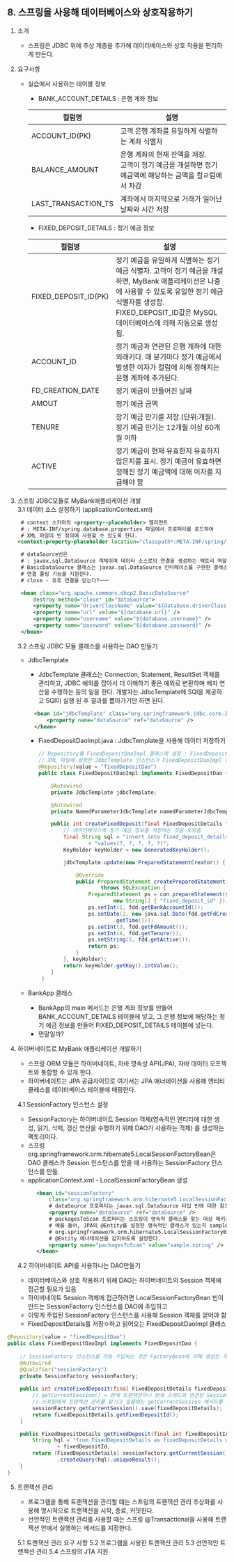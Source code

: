 ## 8. 스프링을 사용해 데이터베이스와 상호작용하기
1. 소개
   - 스프링은 JDBC 위에 추상 계층을 추가해 데이터베이스와 상호 작용을 편리하게 만든다.
2. 요구사항
   - 실습에서 사용하는 테이블 정보
      - BANK_ACCOUNT_DETAILS : 은행 계좌 정보
      
      |컬럼명|설명|
      |---|---|
      |ACCOUNT_ID(PK)|고객 은행 계좌를 유일하게 식별하는 계좌 식별자|
      |BALANCE_AMOUNT|은행 계좌의 현재 잔액을 저장. <br>고객이 정기 예금을 개설하면 정기 예금액에 해당하는 금액을 컬ㄹ럼에서 차감|
      |LAST_TRANSACTION_TS|계좌에서 마지막으로 거래가 일어난 날짜와 시간 저장
            
      - FIXED_DEPOSIT_DETAILS : 정기 예금 정보
      
      |컬럼명|설명|
      |---|---|
      |FIXED_DEPOSIT_ID(PK)|정기 예금을 유일하게 식별하는 정기 예금 식별자. 고객이 정기 예금을 개설하면, MyBank 애플리케이션은 나중에 사용할 수 있도록 유일한 정기 예금 식별자를 생성함. FIXED_DEPOSIT_ID값은 MySQL 데이터베이스에 의해 자동으로 생성됨.|
      |ACCOUNT_ID|정기 예금과 연관된 은행 계좌에 대한 외래키다. 매 분기마다 정기 예금에서 발생한 이자가 컬럼에 의해 정해지는 은행 계좌에 추가된다.|
      |FD_CREATION_DATE|정기 예금이 만들어진 날짜|
      |AMOUT|정기 예금 금액|
      |TENURE|장기 예금 만기를 저장.(단위:개월). 정기 예금 만기는 12개월 이상 60개월 이하|
      |ACTIVE|정기 예금이 현재 유효한지 유효하지 않은지를 표시. 정기 예금이 유효하면 정해진 정기 예금액에 대해 이자를 지급해야 함|

3. 스프링 JDBC모듈로 MyBank애플리케이션 개발     
   3.1 데이터 소스 설정하기 (applicationContext.xml)
   ```xml
    # context 스키마의 <property--placeholder> 엘리먼트
    # : META-INF/spring.database.properties 파일에서 프로퍼티를 로드하여 
    # XML 파일의 빈 정의에 사용할 수 있도록 한다.
   <context:property-placeholder location="classpath*:META-INF/spring/database.properties" />
   
    # dataSource빈은
    # : javax.sql.DataSource 객체이며 데이터 소스로의 연결을 생성하는 팩토리 역할을 한다.
    # BasicDataSource 클래스는 javax.sql.DataSource 인터페이스를 구현한 클래스로
    # 연결 풀링 기능을 지원한다.
    # close - 유휴 연결을 닫는다?ㅡㅡ
   
   	<bean class="org.apache.commons.dbcp2.BasicDataSource"
   		destroy-method="close" id="dataSource">
   		<property name="driverClassName" value="${database.driverClassName}" />
   		<property name="url" value="${database.url}" />
   		<property name="username" value="${database.username}" />
   		<property name="password" value="${database.password}" />
   	</bean>
   
   ```
   
   3.2 스프링 JDBC 모듈 클래스를 사용하는 DAO 만들기
   - JdbcTemplate
      - JdbcTemplate 클래스는 Connection, Statement, ResultSet 객체를 관리하고, JDBC 예외를 잡아서 더 이해하기 좋은 예외로 변환하며
      배치 연산을 수행하는 등의 일을 한다. 개발자는 JdbcTemplate에 SQl을 제공하고 SQl이 실행 된 후 결과를 뽑아가기만 하면 된다.
      
      ```xml
      	<bean id="jdbcTemplate" class="org.springframework.jdbc.core.JdbcTemplate">
      		<property name="dataSource" ref="dataSource" />
      	</bean>
      ```
     
      - FixedDepositDaoImpl.java : JdbcTemplate을 사용해 데이터 저장하기 
      
        ```java
        // Repository를 FixedDepositDaoImpl 클래스에 설정 : FixedDepositDaoImpl 클래스가 DAO를 표현하기 때문
        // XML 파일에 설정한 JdbcTemplate 인스턴스가 FixedDepositDaoImpl 인스턴스에 자동 연결 됨.
        @Repository(value = "fixedDepositDao")
        public class FixedDepositDaoImpl implements FixedDepositDao {
        
            @Autowired
            private JdbcTemplate jdbcTemplate;
        
            @Autowired
            private NamedParameterJdbcTemplate namedParameterJdbcTemplate;
        
            public int createFixedDeposit(final FixedDepositDetails fdd) {
                // 데이터베이스에 정기 예금 정보를 저장하는 것을 도와줌
                final String sql = "insert into fixed_deposit_details(account_id, fd_creation_date, amount, tenure, active) "
                        + "values(?, ?, ?, ?, ?)";
                KeyHolder keyHolder = new GeneratedKeyHolder();
        
                jdbcTemplate.update(new PreparedStatementCreator() {
        
                    @Override
                    public PreparedStatement createPreparedStatement(Connection con)
                            throws SQLException {
                        PreparedStatement ps = con.prepareStatement(sql,
                                new String[] { "fixed_deposit_id" });
                        ps.setInt(1, fdd.getBankAccountId());
                        ps.setDate(2, new java.sql.Date(fdd.getFdCreationDate()
                                .getTime()));
                        ps.setInt(3, fdd.getFdAmount());
                        ps.setInt(4, fdd.getTenure());
                        ps.setString(5, fdd.getActive());
                        return ps;
                    }
                }, keyHolder);
                return keyHolder.getKey().intValue();
            }
         }    
        ```
        
   - BankApp 클래스
      - BankApp의 main 메서드는 은행 계좌 정보를 만들어 BANK_ACCOUNT_DETAILS 테이블에 넣고,
      그 은행 정보에 해당하는 정기 예금 정보를 만들어 FIXED_DEPOSIT_DETAILS 테이블에 넣는다.
      - 먼말일까?

4. 하이버네이트로 MyBank 애플리케이션 개발하기  
   - 스프링 ORM 모듈은 하이버네이트, 자바 영속성 API(JPA), 자바 데이터 오프젝트와 통합할 수 있게 한다.
   - 하이버네이트는 JPA 공급자이므로 여기서는 JPA 애너테이션을 사용해 엔티티 클래스를 데이터베이스 테이블에 매핑한다.
   
   4.1 SessionFactory 인스턴스 설정
      - SessionFactory는 하이버네이트 Session 객체(영속적인 엔티티에 대한 생성, 읽기, 삭제, 갱신 연산을 수행하기 위해 DAO가 사용하는 객체)
      를 생성하는 팩토리이다.
      - 스프링 org.springframework.orm.hibernate5.LocalSessionFactoryBean은 
      DAO 클래스가 Session 인스턴스를 얻을 때 사용하는 SessionFactory 인스턴스를 만듦.
      - applicationContext.xml - LocalSessionFactoryBean 생성
      ```xml
            <bean id="sessionFactory"
                class="org.springframework.orm.hibernate5.LocalSessionFactoryBean">
                # dataSource 프로퍼티는 javax.sql.DataSource 타입 빈에 대한 참조를 지정한다.
                <property name="dataSource" ref="dataSource" />
                # packagesToScan 프로퍼티는 스프링이 영속적 클래스를 찾는 대상 패키지를 지정한다.
                # 예를 들어, JPA의 @Entity를 설정한 영속적인 클래스가 있는지 sample.spring 패키지 에서 찾아보되
                # org.springframework.orm.hibernate5.LocalSessionFactoryBean을 사용해 자동으로
                # @Entity 애너테이션을 감지하도록 설정한다.
                <property name="packagesToScan" value="sample.spring" />
            </bean>
      ```
      
   4.2 하이버네이트 API를 사용하나는 DAO만들기
      - 데이터베이스와 상호 작용하기 위해 DAO는 하이버네이트의 Session 객체에 접근할 필요가 있음
      - 하이버네이트 Session 객체에 접근하려면 LocalSessionFactoryBean 빈이 만드는 SessionFactorry 인스턴스를 DAO에 주입하고
      - 이렇게 주입된 SessionFactory 인스턴스를 사용해 Session 객체를 얻어야 함
      - FixedDepositDetails를 저장ㅇ하고 읽어오는 FixedDepositDaoImpl 클래스
```java
@Repository(value = "fixedDepositDao")
public class FixedDepositDaoImpl implements FixedDepositDao {
    
    // SessionFactory 인스턴스를 자동 주입하는 것은 FactoryBean에 의해 생성된 객체 타입 정의, @Autowired 설정만으로 가능하다.
	@Autowired
	@Qualifier("sessionFactory")
	private SessionFactory sessionFactory;
    
	public int createFixedDeposit(final FixedDepositDetails fixedDepositDetails) {
		// getCurrentSession() = 현재 트랜잭션이나 현재 스레드와 연관된 Session 객체를 반환함
        // 스프링에게 트랜잭션 관리를 맡기고 싶을때는 getCurrentSession 메서드를 호출하는 것이 유용.
        sessionFactory.getCurrentSession().save(fixedDepositDetails);
		return fixedDepositDetails.getFixedDepositId();
	}

	public FixedDepositDetails getFixedDeposit(final int fixedDepositId) {
		String hql = "from FixedDepositDetails as fixedDepositDetails where fixedDepositDetails.fixedDepositId ="
				+ fixedDepositId;
		return (FixedDepositDetails) sessionFactory.getCurrentSession()
				.createQuery(hql).uniqueResult();
	}
}

```   

5. 트랜잭션 관리
   - 프로그램을 통해 트랜잭션을 관리할 떄는 스프링의 트랜잭션 관리 추상화를 사용해 명시적으로 트랜잭션을 시작, 종료, 커밋한다.
   - 선언적인 트랜잭션 관리를 사용할 때는 스프링 @Transactional을 사용해 트랜잭션 안에서 실행하는 메서드를 지정한다.
   
   5.1 트랜잭션 관리 요구 사항
   5.2 프로그램을 사용한 트랜잭션 관리
   5.3 선언적인 트랜잭션 관리
   5.4 스프링의 JTA 지원
